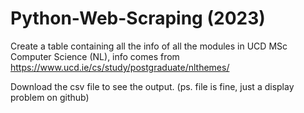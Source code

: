# Python-Web-Scraping (2023)
Create a table containing all the info of all the modules in UCD MSc Computer Science (NL), info comes from
https://www.ucd.ie/cs/study/postgraduate/nlthemes/

Download the csv file to see the output. (ps. file is fine, just a display problem on github)
